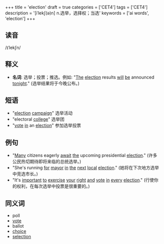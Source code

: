 +++
title = 'election'
draft = true
categories = ['CET4']
tags = ['CET4']
description = '[iˈlek∫(ə)n] n.选举，选择权；当选'
keywords = ['ai words', 'election']
+++

## 读音
/ɪˈlekʃn/

## 释义
- **名词**:
选举；投票；推选。例如: "[The](/post/the/) [election](/post/election/) results [will](/post/will/) [be](/post/be/) announced [tonight](/post/tonight/)." (选举结果将于今晚公布。)

## 短语
- "[election](/post/election/) [campaign](/post/campaign/)" 选举活动
- "electoral [college](/post/college/)" 选举团
- "[vote](/post/vote/) [in](/post/in/) an [election](/post/election/)" 参加选举投票

## 例句
- "[Many](/post/many/) citizens eagerly [await](/post/await/) [the](/post/the/) upcoming presidential [election](/post/election/)." (许多公民热切期待即将来临的总统选举。)
- "She's running [for](/post/for/) [mayor](/post/mayor/) [in](/post/in/) [the](/post/the/) [next](/post/next/) [local](/post/local/) [election](/post/election/)." (她将在下次地方选举中竞选市长。)
- "It's [important](/post/important/) [to](/post/to/) [exercise](/post/exercise/) [your](/post/your/) [right](/post/right/) [and](/post/and/) [vote](/post/vote/) [in](/post/in/) [every](/post/every/) [election](/post/election/)." (行使你的权利，在每次选举中投票是很重要的。)

## 同义词
- poll
- [vote](/post/vote/)
- ballot
- [choice](/post/choice/)
- [selection](/post/selection/)
